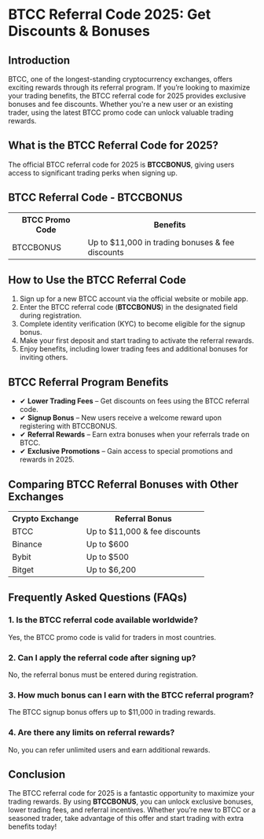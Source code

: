 <h1>BTCC Referral Code 2025: Get Discounts & Bonuses</h1>
<h2>Introduction</h2>
<p>BTCC, one of the longest-standing cryptocurrency exchanges, offers exciting rewards through its referral program. If you’re looking to maximize your trading benefits, the BTCC referral code for 2025 provides exclusive bonuses and fee discounts. Whether you're a new user or an existing trader, using the latest BTCC promo code can unlock valuable trading rewards.</p>
    
  <h2>What is the BTCC Referral Code for 2025?</h2>
  <p>The official BTCC referral code for 2025 is <strong>BTCCBONUS</strong>, giving users access to significant trading perks when signing up.</p>
    
  <h2>BTCC Referral Code - BTCCBONUS</h2>
  <table>
      <tr>
          <th>BTCC Promo Code</th>
          <th>Benefits</th>
      </tr>
      <tr>
      <td>BTCCBONUS</td>
          <td>Up to $11,000 in trading bonuses & fee discounts</td>
      </tr>
  </table>
  <h2>How to Use the BTCC Referral Code</h2>
  <ol>
    <li>Sign up for a new BTCC account via the official website or mobile app.</li>
    <li>Enter the BTCC referral code (<strong>BTCCBONUS</strong>) in the designated field during registration.</li>
    <li>Complete identity verification (KYC) to become eligible for the signup bonus.</li>
    <li>Make your first deposit and start trading to activate the referral rewards.</li>
    <li>Enjoy benefits, including lower trading fees and additional bonuses for inviting others.</li>
  </ol>
  <h2>BTCC Referral Program Benefits</h2>
  <ul class="benefits">
  <li>&#10004; <strong>Lower Trading Fees</strong> – Get discounts on fees using the BTCC referral code.</li>
  <li>&#10004; <strong>Signup Bonus</strong> – New users receive a welcome reward upon registering with BTCCBONUS.</li>
  <li>&#10004; <strong>Referral Rewards</strong> – Earn extra bonuses when your referrals trade on BTCC.</li>
  <li>&#10004; <strong>Exclusive Promotions</strong> – Gain access to special promotions and rewards in 2025.</li>
</ul>
<h2>Comparing BTCC Referral Bonuses with Other Exchanges</h2>
<table>
<tr>
<th>Crypto Exchange</th>
<th>Referral Bonus</th>
</tr>
<tr>
<td>BTCC</td>
<td>Up to $11,000 & fee discounts</td>
</tr>
<tr>
<td>Binance</td>
<td>Up to $600</td>
</tr>
<tr>
<td>Bybit</td>
<td>Up to $500</td>
</tr>
<tr>
<td>Bitget</td>
<td>Up to $6,200</td>
</tr>
</table>
<h2>Frequently Asked Questions (FAQs)</h2>
<h3>1. Is the BTCC referral code available worldwide?</h3>
<p>Yes, the BTCC promo code is valid for traders in most countries.</p>
<h3>2. Can I apply the referral code after signing up?</h3>
<p>No, the referral bonus must be entered during registration.</p>
  <h3>3. How much bonus can I earn with the BTCC referral program?</h3>
  <p>The BTCC signup bonus offers up to $11,000 in trading rewards.</p>
  <h3>4. Are there any limits on referral rewards?</h3>
  <p>No, you can refer unlimited users and earn additional rewards.</p>
  <h2>Conclusion</h2>
<p>The BTCC referral code for 2025 is a fantastic opportunity to maximize your trading rewards. By using <strong>BTCCBONUS</strong>, you can unlock exclusive bonuses, lower trading fees, and referral incentives. Whether you’re new to BTCC or a seasoned trader, take advantage of this offer and start trading with extra benefits today!</p>
</body>
</html>
